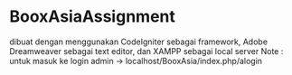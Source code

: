 # BooxAsiaAssignment

dibuat dengan menggunakan CodeIgniter sebagai framework, Adobe Dreamweaver sebagai text editor, dan XAMPP sebagai local server
Note : untuk masuk ke login admin -> localhost/BooxAsia/index.php/alogin
